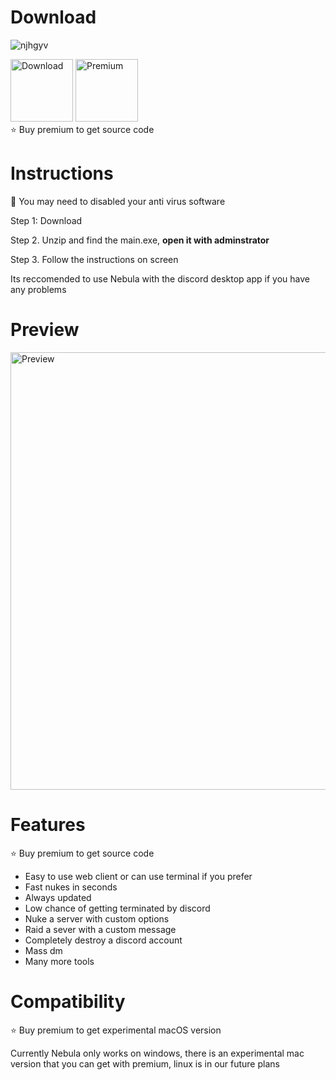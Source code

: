 # Download

![njhgyv](https://user-images.githubusercontent.com/131528943/234423856-5e42f762-e7c9-4820-9630-63a430870d2c.png)

<a href="discord.gg/878278277"><img src="https://i.imgur.com/O51YU9n.png" alt="Download" width="100"/></a> 
<a href="https://www.paypal.com/invoice/p/#BZRWS34477WAFR72"><img src="https://i.imgur.com/TlSMCYA.png" alt="Premium" width="100"/></a>
<br>
⭐️ Buy premium to get source code

# Instructions 

🔴 You may need to disabled your anti virus software 

Step 1: Download 

Step 2. Unzip and find the main.exe, **open it with adminstrator**

Step 3. Follow the instructions on screen

Its reccomended to use Nebula with the discord desktop app if you have any problems

# Preview

<img src="https://i.imgur.com/c4dxbmR.png" alt="Preview" width="700"/>

# Features

⭐️ Buy premium to get source code

- Easy to use web client or can use terminal if you prefer
- Fast nukes in seconds
- Always updated
- Low chance of getting terminated by discord
- Nuke a server with custom options
- Raid a sever with a custom message
- Completely destroy a discord account
- Mass dm
- Many more tools

# Compatibility 

⭐️ Buy premium to get experimental macOS version

Currently Nebula only works on windows, there is an experimental mac version that you can get with premium,
linux is in our future plans
